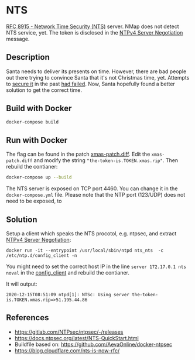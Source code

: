 # NTS

[RFC 8915 - Network Time Security (NTS)](https://tools.ietf.org/html/rfc8915) server. NMap does not detect NTS service, yet. The token is disclosed in the [NTPv4 Server Negotiation](https://tools.ietf.org/html/rfc8915#section-4.1.7) message.

## Description

Santa needs to deliver its presents on time. However, there are bad people out there trying to convince Santa that it's not Christmas time, yet. Attempts to [secure it](https://tools.ietf.org/html/rfc5906) in the past [had failed](https://www.semanticscholar.org/paper/Analysis-of-the-NTP-Autokey-Procedures-R%C3%B6ttger/a1781712cec129d5c7311a915e4d0076117ee33f). Now, Santa hopefully found a better solution to get the correct time.

## Build with Docker

```bash
docker-compose build
```

## Run with Docker

The flag can be found in the patch [xmas-patch.diff](xmas-patch.diff). Edit the ``xmas-patch.diff`` and modify the string ``"the-token-is.TOKEN.xmas.rip"``. Then rebuild the contianer:

```bash
docker-compose up --build
```

The NTS server is exposed on TCP  port 4460. You can change it in the ``docker-compose.yml`` file. Please note that the NTP port (123/UDP) does not need to be exposed, to 

## Solution

Setup a client which speaks the NTS procotol, e.g. ntpsec, and extract [NTPv4 Server Negotiation](https://tools.ietf.org/html/rfc8915#section-4.1.7):

    docker run -it --entrypoint /usr/local/sbin/ntpd nts_nts  -c /etc/ntp.d/config_client -n

You might need to set the correct host IP in the line ``server 172.17.0.1 nts noval`` in the [config_client](config_client) and rebuild the contianer.

It will output:

    2020-12-15T08:51:09 ntpd[1]: NTSc: Using server the-token-is.TOKEN.xmas.rip=>51.195.44.86

## References

- https://gitlab.com/NTPsec/ntpsec/-/releases
- https://docs.ntpsec.org/latest/NTS-QuickStart.html
- Buildfile based on: https://github.com/AevaOnline/docker-ntpsec
- https://blog.cloudflare.com/nts-is-now-rfc/